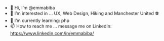 - 👋 Hi, I’m @emmabiba
- 👀 I’m interested in ... UX, Web Design, Hiking and Manchester United ⚽
- 🌱 I’m currently learning: php
- 📫 How to reach me ... message me on LinkedIn: https://www.linkedin.com/in/emmabiba/

<!---
emmabiba/emmabiba is a ✨ special ✨ repository because its `README.md` (this file) appears on your GitHub profile.
You can click the Preview link to take a look at your changes.
--->
